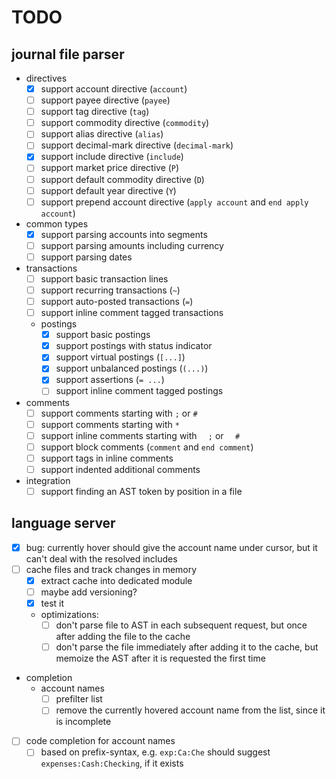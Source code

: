 # TODO

## journal file parser
- directives
    - [x] support account directive (`account`)
    - [ ] support payee directive (`payee`)
    - [ ] support tag directive (`tag`)
    - [ ] support commodity directive (`commodity`)
    - [ ] support alias directive (`alias`)
    - [ ] support decimal-mark directive (`decimal-mark`)
    - [x] support include directive (`include`)
    - [ ] support market price directive (`P`)
    - [ ] support default commodity directive (`D`)
    - [ ] support default year directive (`Y`)
    - [ ] support prepend account directive (`apply account` and `end apply account`)
- common types
    - [x] support parsing accounts into segments
    - [ ] support parsing amounts including currency
    - [ ] support parsing dates
- transactions
    - [ ] support basic transaction lines
    - [ ] support recurring transactions (`~`)
    - [ ] support auto-posted transactions (`=`)
    - [ ] support inline comment tagged transactions
    - postings
        - [x] support basic postings
        - [x] support postings with status indicator
        - [x] support virtual postings (`[...]`)
        - [x] support unbalanced postings (`(...)`)
        - [x] support assertions (`= ...`)
        - [ ] support inline comment tagged postings
- comments
    - [ ] support comments starting with `;` or `#`
    - [ ] support comments starting with `*`
    - [ ] support inline comments starting with `  ;` or `  #`
    - [ ] support block comments (`comment` and `end comment`)
    - [ ] support tags in inline comments
    - [ ] support indented additional comments
- integration
    - [ ] support finding an AST token by position in a file

## language server
- [x] bug: currently hover should give the account name under cursor, but it can't deal with the resolved includes
- [ ] cache files and track changes in memory
    - [x] extract cache into dedicated module
    - [ ] maybe add versioning?
    - [x] test it
    - optimizations:
        - [ ] don't parse file to AST in each subsequent request, but once after adding the file to the cache
        - [ ] don't parse the file immediately after adding it to the cache, but memoize the AST after it is requested the first time
- completion
    - account names
        - [ ] prefilter list
        - [ ] remove the currently hovered account name from the list, since it is incomplete
- [ ] code completion for account names
    - [ ] based on prefix-syntax, e.g. `exp:Ca:Che` should suggest `expenses:Cash:Checking`, if it exists
